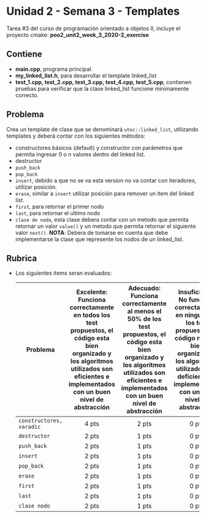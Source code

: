 # Unidad 2 - Semana 3 - Templates
Tarea #3 del curso de programación orientado a objetos II, incluye el proyecto cmake: **poo2_unit2_week_3_2020-2_exercise**

## Contiene
- **main.cpp**, programa principal.  
- **my_linked_list.h**, para desarrollar el template linked_list   
- **test_1.cpp, test_2.cpp, test_3.cpp, test_4.cpp, test_5.cpp**, contienen pruebas para verificar que la clase linked_list funcione minimamente correcto.  

## Problema 
Crea un template de clase que se denominará `utec::linked_list`, utilizando templates y deberá contar con los siguientes métodos:
- constructores básicos (default) y constructor con parámetros que permita ingresar 0 o n valores dentro del linked list.
- destructor
- `push_back`
- `pop_back`
- `insert`, debido a que no se va esta version no va contar con iteradores, utilizar posición.
- `erase`, similar a `insert` utilizar posición para remover un item del linked list.
- `first`, para retornar el primer nodo  
- `last`, para retornar el ultimo nodo
- `clase de nodo`, esta clase debera contar con un metodo que permita retornar un valor `value()` y un metodo que permita retornar el siguiente valor `next()`. 
**NOTA**: Debera de tomarse en cuenta que debe implementarse la clase que represente los nodos de un linked_list.
## Rubrica  
- Los siguientes items seran evaluados:  

    |Problema|Excelente: Funciona correctamente en todos los test propuestos, el código esta bien organizado y los algoritmos utilizados son eficientes e implementados con un buen nivel de abstracción|Adecuado: Funciona correctamente al menos el 50% de los test propuestos, el código esta bien organizado y los algoritmos utilizados son eficientes e implementados con un buen nivel de abstracción|Insuficiente: No funciona correctamente en ninguno de los test propuestos, el código no esta bien organizado y los algoritmos utilizados son deficientes e implementados con un bajo nivel de abstracción|
    |--|:--:|:--:|:--:|
    |`constructores, varadic` |4 pts |2 pts |0 pts|
    |`destructor` |2 pts |1 pts |0 pts|
    |`push_back` |2 pts |1 pts |0 pts|
    |`insert` |2 pts |1 pts |0 pts|
    |`pop_back` |2 pts |1 pts |0 pts|
    |`erase` |2 pts |1 pts |0 pts|
    |`first` |2 pts |1 pts |0 pts|
    |`last` |2 pts |1 pts |0 pts |
    |`clase nodo` |2 pts |1 pts |0 pts |
    
